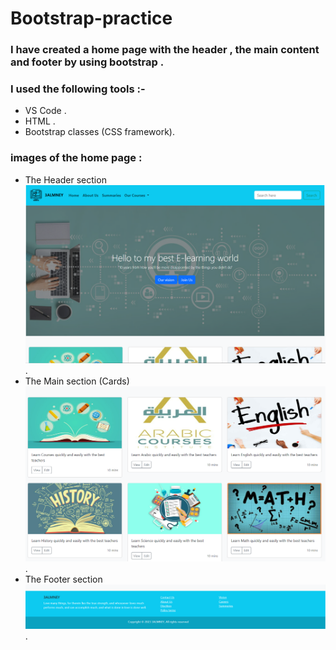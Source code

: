 # Bootstrap-practice

### I have created a home page with the header , the main content and footer by using bootstrap .


### I used the following tools :-

* VS Code .
* HTML .
* Bootstrap classes (CSS framework).


### images of the home page :
+ The Header section ![Header](Header.png) .
+ The Main section (Cards) ![Main](Cards_Maincontent.png) .
+ The Footer section ![Footer](Footer.png) .
